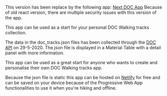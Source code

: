 This version has been replace by the following app: [Next DOC App](https://github.com/timsun28/next-doc-app)
Because of old react version, there are multiple security issues with this version of the app.

This app can be used as a start for your personal DOC Walking tracks collection.

The data in the doc_tracks.json files has been collected through the [DOC API](https://api.doc.govt.nz/) on 29-5-2020. 
The json file is displayed in a Material Table with a detail panel with more information. 

This app can be used as a great start for anyone who wants to create and personalise their own DOC Walking tracks app.

Because the json file is static this app can be hosted on [Netlify](https://www.netlify.com/) for free and can be saved on your device because of the Progressive Web App functionalities to use it when you're hiking and offline.
